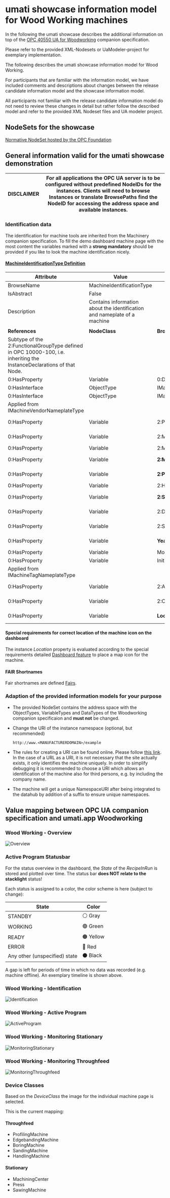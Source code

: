 # umati showcase information model for Wood Working machines

In the following the umati showcase describes the additional information on top of the [OPC 40550 UA for Woodworking](https://www.vdma.eu/catalog-detail/-/catalog/24613) companion specification.

Please refer to the provided XML-Nodesets or UaModeler-project for exemplary implementation.

The following describes the umati showcase information model for Wood Working.

For participants that are familiar with the information model, we have included comments and descriptions about changes between the release candidate information model and the showcase information model.

All participants not familiar with the release candidate information model do not need to review these changes in detail but rather follow the described model and refer to the provided XML Nodeset files and UA modeler project.

## NodeSets for the showcase

[Normative NodeSet hosted by the OPC Foundation](https://github.com/OPCFoundation/UA-Nodeset/tree/latest/Woodworking)

## General information valid for the umati showcase demonstration

| **DISCLAIMER** | For all applications the OPC UA server is to be configured without predefined NodeIDs for the instances. Clients will need to browse Instances or translate BrowsePaths find the NodeID for accessing the address space and available instances. |
| -------------- | ------------------------------------------------------------------------------------------------------------------------------------------------------------------------------------------------------------------------------------------------ |

### Identification data

The identification for machine tools are inherited from the Machinery companion specification.
To fill the demo dashboard machine page with the most content the variables marked with a **strong mandatory** should be provided if you like to look the machine identification nicely.

#### [**MachineIdentificationType Definition**](https://reference.opcfoundation.org/Machinery/docs/8.6/)

| **Attribute**                                                                                                         | **Value**                                                                |                             |                 |                    |           |
| --------------------------------------------------------------------------------------------------------------------- | ------------------------------------------------------------------------ | --------------------------- | --------------- | ------------------ | --------- |
| BrowseName                                                                                                            | MachineIdentificationType                                                |                             |                 |                    |           |
| IsAbstract                                                                                                            | False                                                                    |                             |                 |                    |           |
| Description                                                                                                           | Contains information about the identification and nameplate of a machine |                             |                 |                    |           |
|                                                                                                                       |                                                                          |                             |                 |                    |           |
| **References**                                                                                                        | **NodeClass**                                                            | **BrowseName**              | **DataType**    | **TypeDefinition** | **Other** |
| Subtype of the 2:FunctionalGroupType defined in OPC 10000-100, i.e. inheriting the InstanceDeclarations of that Node. |                                                                          |                             |                 |                    |           |
| 0:HasProperty                                                                                                         | Variable                                                                 | 0:DefaultInstanceBrowseName | 0:QualifiedName | 0:PropertyType     |           |
| 0:HasInterface                                                                                                        | ObjectType                                                               | IMachineVendorNameplateType |                 |                    |           |
| 0:HasInterface                                                                                                        | ObjectType                                                               | IMachineTagNameplateType    |                 |                    |           |
| Applied from IMachineVendorNameplateType                                                                              |                                                                          |                             |                 |                    |           |
| 0:HasProperty                                                                                                         | Variable                                                                 | 2:ProductInstanceUri        | 0:String        | 0:PropertyType     | M, RO     |
| 0:HasProperty                                                                                                         | Variable                                                                 | 2:Manufacturer              | 0:LocalizedText | 0:PropertyType     | M, RO     |
| 0:HasProperty                                                                                                         | Variable                                                                 | 2:ManufacturerUri           | 0:String        | 0:PropertyType     | O, RO     |
| 0:HasProperty                                                                                                         | Variable                                                                 | **2:Model**                 | 0:LocalizedText | 0:PropertyType     | **M**, RO |
| 0:HasProperty                                                                                                         | Variable                                                                 | **2:ProductCode**           | 0:String        | 0:PropertyType     | **M**, RO |
| 0:HasProperty                                                                                                         | Variable                                                                 | 2:HardwareRevision          | 0:String        | 0:PropertyType     | O, RO     |
| 0:HasProperty                                                                                                         | Variable                                                                 | **2:SoftwareRevision**      | 0:String        | 0:PropertyType     | **M**, RO |
| 0:HasProperty                                                                                                         | Variable                                                                 | 2:DeviceClass               | 0:String        | 0:PropertyType     | **M**, RO |
| 0:HasProperty                                                                                                         | Variable                                                                 | 2:SerialNumber              | 0:String        | 0:PropertyType     | M, RO     |
| 0:HasProperty                                                                                                         | Variable                                                                 | **YearOfConstruction**      | UInt16          | 0:PropertyType     | **M**, RO |
| 0:HasProperty                                                                                                         | Variable                                                                 | MonthOfConstruction         | Byte            | 0:PropertyType     | O, RO     |
| 0:HasProperty                                                                                                         | Variable                                                                 | InitialOperationDate        | DateTime        | 0:PropertyType     | O, RO     |
| Applied from IMachineTagNameplateType                                                                                 |                                                                          |                             |                 |                    |           |
| 0:HasProperty                                                                                                         | Variable                                                                 | 2:AssetId                   | 0:String        | 0:PropertyType     | O, RW     |
| 0:HasProperty                                                                                                         | Variable                                                                 | 2:ComponentName             | 0:LocalizedText | 0:PropertyType     | O, RW     |
| 0:HasProperty                                                                                                         | Variable                                                                 | **Location**                | 0:String        | 0:PropertyType     | **M**, RW |

#### Special requirements for correct location of the machine icon on the dashboard

The instance _Location_ property is evaluated according to the special requirements detailed [Dashboard feature](../Dashboard.md#location-of-fair-machine-and-software-icons-on-the-dashboard) to place a map icon for the machine.

#### FAIR Shortnames

Fair shortnames are defined [Fairs](Fairs.md).

### Adaption of the provided information models for your purpose

- The provided NodeSet contains the address space with the ObjectTypes, VariableTypes and DataTypes of the Woodworking companion specificaion and **must not** be changed.
- Change the URI of the instance namespace (optional, but recommended)

  `http://www.<MANUFACTURERDOMAIN>/example`

- The rules for creating a URI can be found online. Please follow [this link](https://en.wikipedia.org/wiki/Uniform_Resource_Identifier).
  In the case of a URL as a URI, it is not necessary that the site actually exists, it only identifies the machine uniquely. In order to simplify debugging it is recommended to choose a URI which allows an identification of the machine also for third persons, e.g. by including the company name.

- The machine will get a unique NamespaceURI after being integrated to the datahub by addition of a suffix to ensure unique namespaces.

## Value mapping between OPC UA companion specification and umati.app Woodworking

### Wood Working - Overview

![Overview](../img/Woodworking/WWM-Overview.png "WW Overview")

### Active Program Statusbar

For the status overview in the dashboard, the _State_ of the _RecipeInRun_ is stored and plotted over time. The status bar **does NOT relate to the stacklight** status!

Each status is assigned to a color, the color scheme is here (subject to change):

| State                         | Color            |
| ----------------------------- | ---------------- |
| STANDBY                       | &#9898; Gray     |
| WORKING                       | &#128994; Green  |
| READY                         | &#128992; Yellow |
| ERROR                         | &#128308; Red    |
| Any other (unspecified) state | &#9899; Black    |

A gap is left for periods of time in which no data was recorded (e.g. machine offline). An exemplary timeline is shown above.

### Wood Working - Identification

![Identification](../img/Woodworking/WWM-Identification.png "MT Identification")

### Wood Working - Active Program

![ActiveProgram](../img/Woodworking/WWM-ActiveProgram.png "MT ActiveProgram")

### Wood Working - Monitoring Stationary

![MonitoringStationary](../img/Woodworking/WWM-MonitoringStationary.png "MT Monitoring")

### Wood Working - Monitoring Throughfeed

![MonitoringThroughfeed](../img/Woodworking/WWM-MonitoringThroughfeed.png "MT Monitoring")

### Device Classes

Based on the _DeviceClass_ the image for the individual machine page is selected.

This is the current mapping:

#### Throughfeed

- ProfilingMachine
- EdgebandingMachine
- BoringMachine
- SandingMachine
- HandlingMachine

#### Stationary

- MachiningCenter
- Press
- SawingMachine
